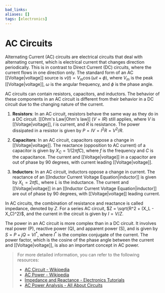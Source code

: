 ```yaml
---
bad_links: 
aliases: []
tags: [electronics]
---
```

# AC Circuits

Alternating Current (AC) circuits are electrical circuits that deal with alternating current, which is electrical current that changes direction periodically. This is in contrast to Direct Current (DC) circuits, where the current flows in one direction only. The standard form of an AC [[Voltage|voltage]] source is $v(t) = V_m \cos(\omega t + \phi)$, where $V_m$ is the peak [[Voltage|voltage]], $\omega$ is the angular frequency, and $\phi$ is the phase angle.

AC circuits can contain resistors, capacitors, and inductors. The behavior of these components in an AC circuit is different from their behavior in a DC circuit due to the changing nature of the current.

1. **Resistors**: In an AC circuit, resistors behave the same way as they do in a DC circuit. [[Ohm's Law|Ohm's law]] ($V = IR$) still applies, where $V$ is [[Voltage|voltage]], $I$ is current, and $R$ is resistance. The power dissipated in a resistor is given by $P = IV = I^2R = V^2/R$.

2. **Capacitors**: In an AC circuit, capacitors oppose a change in [[Voltage|voltage]]. The reactance (opposition to AC current) of a capacitor is given by $X_C = 1/(2\pi fC)$, where $f$ is the frequency and $C$ is the capacitance. The current and [[Voltage|voltage]] in a capacitor are out of phase by 90 degrees, with current leading [[Voltage|voltage]].

3. **Inductors**: In an AC circuit, inductors oppose a change in current. The reactance of an [[Inductor Current Voltage Equation|inductor]] is given by $X_L = 2\pi fL$, where $L$ is the inductance. The current and [[Voltage|voltage]] in an [[Inductor Current Voltage Equation|inductor]] are out of phase by 90 degrees, with [[Voltage|voltage]] leading current.

In AC circuits, the combination of resistance and reactance is called impedance, denoted by $Z$. For a series AC circuit, $Z = \sqrt{R^2 + (X_L - X_C)^2}$, and the current in the circuit is given by $I = V/Z$.

The power in an AC circuit is more complex than in a DC circuit. It involves real power (P), reactive power (Q), and apparent power (S), and is given by $S = P + jQ = VI^*$, where $I^*$ is the complex conjugate of the current. The power factor, which is the cosine of the phase angle between the current and [[Voltage|voltage]], is also an important concept in AC power.

> For more detailed information, you can refer to the following resources:
> - [AC Circuit - Wikipedia](https://www.google.com/search?q=AC+Circuit+site:wikipedia.org)
> - [AC Power - Wikipedia](https://www.google.com/search?q=AC+Power+site:wikipedia.org)
> - [Impedance and Reactance - Electronics Tutorials](https://www.google.com/search?q=Impedance+and+Reactance+site:electronics-tutorials.ws)
> - [AC Power Analysis - All About Circuits](https://www.google.com/search?q=AC+Power+Analysis+site:allaboutcircuits.com)